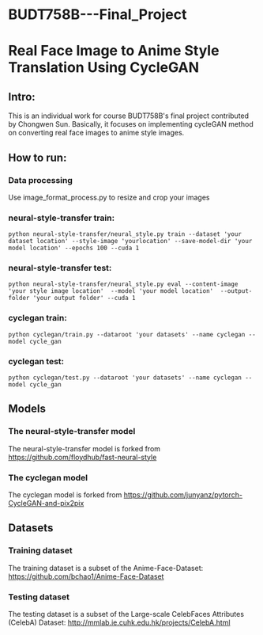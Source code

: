 # BUDT758B---Final_Project
# Real Face Image to Anime Style Translation Using CycleGAN

## Intro:
This is an individual work for course BUDT758B's final project contributed by Chongwen Sun. Basically, it focuses on implementing cycleGAN method on converting real face images to anime style images.

## How to run:
### Data processing
Use image_format_process.py to resize and crop your images

### neural-style-transfer train: 
    python neural-style-transfer/neural_style.py train --dataset 'your dataset location' --style-image 'yourlocation' --save-model-dir 'your model location' --epochs 100 --cuda 1
### neural-style-transfer test: 
    python neural-style-transfer/neural_style.py eval --content-image 'your style image location'  --model 'your model location'  --output-folder 'your output folder' --cuda 1
### cyclegan train:
    python cyclegan/train.py --dataroot 'your datasets' --name cyclegan --model cycle_gan
### cyclegan test:
    python cyclegan/test.py --dataroot 'your datasets' --name cyclegan --model cycle_gan

## Models
### The neural-style-transfer model 
The neural-style-transfer model is forked from https://github.com/floydhub/fast-neural-style
### The cyclegan model 
The cyclegan model is forked from https://github.com/junyanz/pytorch-CycleGAN-and-pix2pix

## Datasets
### Training dataset 
The training dataset is a subset of the Anime-Face-Dataset: https://github.com/bchao1/Anime-Face-Dataset
### Testing dataset
The testing dataset is a subset of the Large-scale CelebFaces Attributes (CelebA) Dataset: http://mmlab.ie.cuhk.edu.hk/projects/CelebA.html
